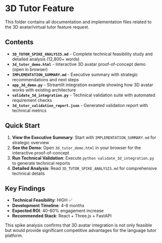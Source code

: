 # 3D Tutor Feature

This folder contains all documentation and implementation files related to the 3D avatar/virtual tutor feature request.

## Contents

- **`3D_TUTOR_SPIKE_ANALYSIS.md`** - Complete technical feasibility study and detailed analysis (12,800+ words)
- **`3d_tutor_demo.html`** - Interactive 3D avatar proof-of-concept demo (open in browser)
- **`IMPLEMENTATION_SUMMARY.md`** - Executive summary with strategic recommendations and next steps
- **`app_3d_demo.py`** - Streamlit integration example showing how 3D avatar works with existing architecture
- **`validate_3d_integration.py`** - Technical validation suite with automated requirement checks
- **`3d_tutor_validation_report.json`** - Generated validation report with technical metrics

## Quick Start

1. **View the Executive Summary**: Start with `IMPLEMENTATION_SUMMARY.md` for strategic overview
2. **See the Demo**: Open `3d_tutor_demo.html` in your browser for the interactive proof-of-concept
3. **Run Technical Validation**: Execute `python validate_3d_integration.py` to generate technical reports
4. **Detailed Analysis**: Read `3D_TUTOR_SPIKE_ANALYSIS.md` for comprehensive technical details

## Key Findings

- **Technical Feasibility**: HIGH ✅
- **Development Timeline**: 4-6 months
- **Expected ROI**: 40-60% engagement increase
- **Recommended Stack**: React + Three.js + FastAPI

This spike analysis confirms that 3D avatar integration is not only feasible but would provide significant competitive advantages for the language tutor platform.